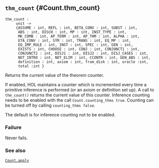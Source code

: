 ## `thm_count` {#Count.thm_count}


```
thm_count :
     unit ->
     {ASSUME : int, REFL : int, BETA_CONV : int, SUBST : int,
      ABS : int, DISCH : int, MP : int, INST_TYPE : int,
      MK_COMB : int, AP_TERM : int, AP_THM : int, ALPHA : int,
      ETA_CONV : int, SYM : int, TRANS : int, EQ_MP : int,
      EQ_IMP_RULE : int, INST : int, SPEC : int, GEN : int,
      EXISTS : int, CHOOSE : int, CONJ : int, CONJUNCT1 : int,
      CONJUNCT2 : int, DISJ1 : int, DISJ2 : int, DISJ_CASES : int,
      NOT_INTRO : int, NOT_ELIM : int, CCONTR : int, GEN_ABS : int,
      definition : int, axiom : int, from_disk : int, oracle :int,
      total :int }
```



Returns the current value of the theorem counter.


If enabled, HOL maintains a counter which is incremented every time a
primitive inference is performed (or an axiom or definition set up). A
call to `thm_count()` returns the current value of this counter.
Inference counting needs to be enabled with the call
`Count.counting_thms true`.  Counting can be turned off by calling
`counting_thms false`.

The default is for inference counting not to be enabled.

### Failure

Never fails.

### See also

[`Count.apply`](#Count.apply)


